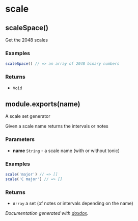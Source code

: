 # scale 




## scaleSpace() 

Get the 2048 scales






### Examples

```javascript
scaleSpace() // => an array of 2048 binary numbers
```


### Returns


- `Void`




## module.exports(name) 

A scale set generator

Given a scale name returns the intervals or notes


### Parameters

- **name** `String`   - a scale name (with or without tonic)




### Examples

```javascript
scale('major') // => []
scale('C major') // => []
```


### Returns


- `Array`   a set (of notes or intervals depending on the name)




*Documentation generated with [doxdox](https://github.com/neogeek/doxdox).*
